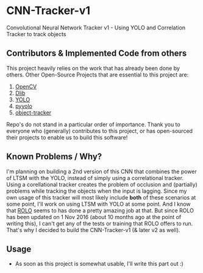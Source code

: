 # CNN-Tracker-v1
Convolutional Neural Network Tracker v1 - Using YOLO and Correlation Tracker to track objects

## Contributors & Implemented Code from others
This project heavily relies on the work that has already been done by others. Other Open-Source Projects that are essential to this project are: 

1. [OpenCV](https://github.com/opencv/opencv "OpenCV by opencv")
2. [Dlib](https://github.com/davisking/dlib "Dlib by davisking")
3. [YOLO](https://github.com/pjreddie/darknet "YOLO by pjreddie")
4. [pyyolo](https://github.com/thomaspark-pkj/pyyolo "pyyolo by thomaspark-pkj")
5. [object-tracker](https://github.com/bikz05/object-tracker "object-tracker by bikz05")

Repo's do not stand in a particular order of importance.
Thank you to everyone who (generally) contributes to this project, or has open-sourced their projects to enable us to build this software!


## Known Problems / Why?
I'm planning on building a 2nd version of this CNN that combines the power of LTSM with the YOLO, instead of simply using a correlational tracker. Using a corellational tracker creates the problem of occlusion and (partially) problems while tracking the objects when the input is lagging. Since my own usage of this tracker will most likely include **both** of these scenarios at some point, I'll work on using LTSM with YOLO at some point. And I know that [ROLO](https://github.com/Guanghan/ROLO "Recurrent YOLO") seems to has done a pretty amazing job at that. But since ROLO has been updated on 1 Nov 2016 (about 10 months ago at the point of writing this), I can't get any of the tests or training that ROLO offers to run. That's why I decided to build the CNN-Tracker-v1 (& later v2 as well).


## Usage
- As soon as this project is somewhat usable, I'll write this part out :) 